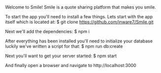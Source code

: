 Welcome to Smile!
Smile is a quote sharing platform that makes you smile. 

To start the app you'll need to install a few things. Lets start with the app itself which is located at:
$ git clone https://github.com/jnware7/Smile.git

Next we'll add the dependencies:
$ npm i 

After everything has been installed you'll need to initialize your database luckily we've written a script for that:
$ npm run db:create

Next you'll want to get your server started:
$ npm start

And finally open a browser and navigate to http://localhost:3000





